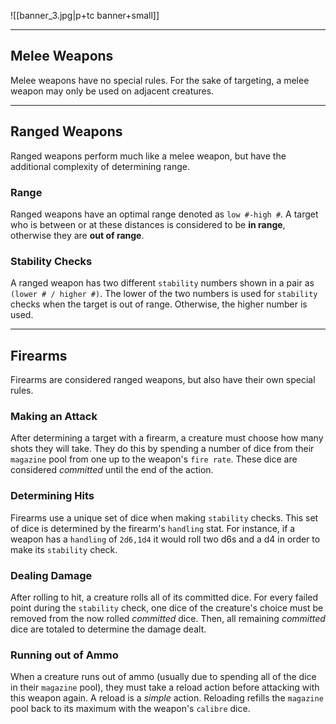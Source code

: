 ![[banner_3.jpg|p+tc banner+small]]
____
## Melee Weapons
Melee weapons have no special rules. For the sake of targeting, a melee weapon may only be used on adjacent creatures.
____
## Ranged Weapons
Ranged weapons perform much like a melee weapon, but have the additional complexity of determining range.
### Range
Ranged weapons have an optimal range denoted as `low #-high #`. A target who is between or at these distances is considered to be **in range**, otherwise they are **out of range**.
### Stability Checks
A ranged weapon has two different `stability` numbers shown in a pair as `(lower # / higher #)`. The lower of the two numbers is used for `stability` checks when the target is out of range. Otherwise, the higher number is used.
_____
## Firearms
Firearms are considered ranged weapons, but also have their own special rules.
### Making an Attack
After determining a target with a firearm, a creature must choose how many shots they will take. They do this by spending a number of dice from their `magazine` pool from one up to the weapon's `fire rate`. These dice are considered *committed* until the end of the action.
### Determining Hits
Firearms use a unique set of dice when making `stability` checks. This set of dice is determined by the firearm's `handling` stat. For instance, if a weapon has a `handling` of `2d6,1d4` it would roll two d6s and a d4 in order to make its `stability` check.
### Dealing Damage
After rolling to hit, a creature rolls all of its committed dice. For every failed point during the `stability` check, one dice of the creature's choice must be removed from the now rolled *committed* dice. Then, all remaining *committed* dice are totaled to determine the damage dealt.
### Running out of Ammo
When a creature runs out of ammo (usually due to spending all of the dice in their `magazine` pool), they must take a reload action before attacking with this weapon again. A reload is a *simple* action. Reloading refills the `magazine` pool back to its maximum with the weapon's `calibre` dice.